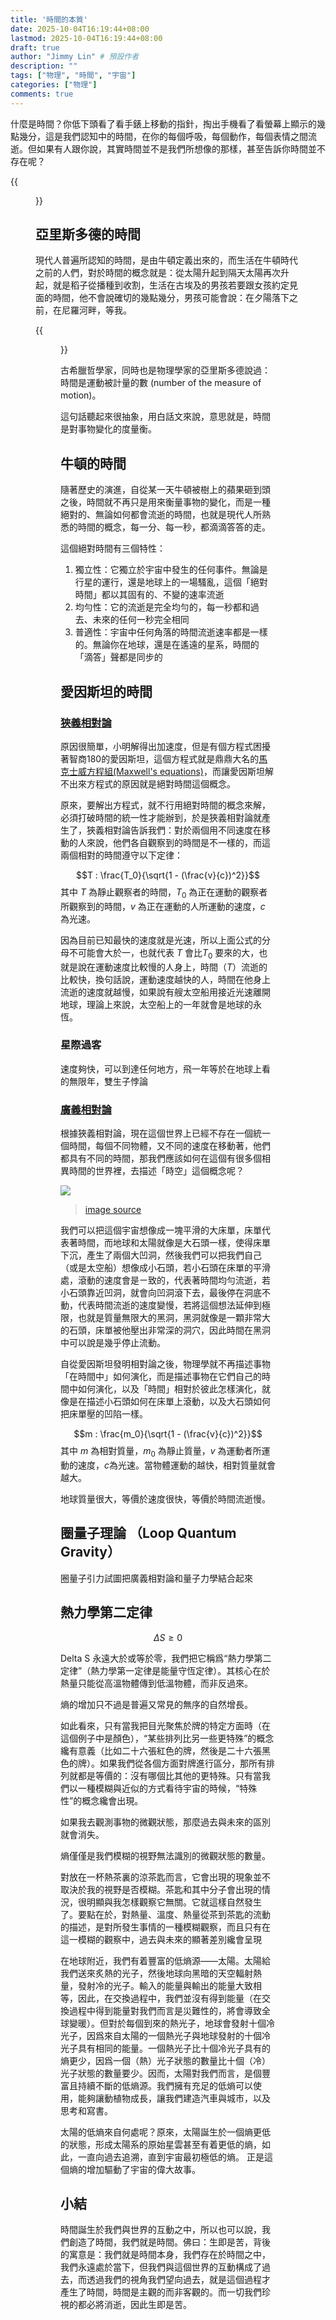 ```yaml
---
title: '時間的本質'
date: 2025-10-04T16:19:44+08:00
lastmod: 2025-10-04T16:19:44+08:00
draft: true
author: "Jimmy Lin" # 預設作者
description: ""
tags: ["物理", "時間", "宇宙"]
categories: ["物理"]
comments: true
---
```


什麼是時間？你低下頭看了看手錶上移動的指針，掏出手機看了看螢幕上顯示的幾點幾分，這是我們認知中的時間，在你的每個呼吸，每個動作，每個表情之間流逝。但如果有人跟你說，其實時間並不是我們所想像的那樣，甚至告訴你時間並不存在呢？

{{<figure src="time.png" width="800" height="700">}}

## 亞里斯多德的時間

現代人普遍所認知的時間，是由牛頓定義出來的，而生活在牛頓時代之前的人們，對於時間的概念就是：從太陽升起到隔天太陽再次升起，就是稻子從播種到收割，生活在古埃及的男孩若要跟女孩約定見面的時間，他不會說確切的幾點幾分，男孩可能會說：在夕陽落下之前，在尼羅河畔，等我。

{{<figure src="egyptBoy.png" width="800" height="600">}}

古希臘哲學家，同時也是物理學家的亞里斯多德說過：時間是運動被計量的數 (number of the measure of motion)。

這句話聽起來很抽象，用白話文來說，意思就是，時間是對事物變化的度量衡。

## 牛頓的時間

隨著歷史的演進，自從某一天牛頓被樹上的蘋果砸到頭之後，時間就不再只是用來衡量事物的變化，而是一種絕對的、無論如何都會流逝的時間，也就是現代人所熟悉的時間的概念，每一分、每一秒，都滴滴答答的走。

這個絕對時間有三個特性：

1. 獨立性：它獨立於宇宙中發生的任何事件。無論是行星的運行，還是地球上的一場騷亂，這個「絕對時間」都以其固有的、不變的速率流逝
2. 均勻性：它的流逝是完全均勻的，每一秒都和過去、未來的任何一秒完全相同
3. 普適性：宇宙中任何角落的時間流逝速率都是一樣的。無論你在地球，還是在遙遠的星系，時間的「滴答」聲都是同步的

## 愛因斯坦的時間

### [狹義相對論](https://zh.wikipedia.org/zh-tw/%E7%8B%AD%E4%B9%89%E7%9B%B8%E5%AF%B9%E8%AE%BA)


原因很簡單，小明解得出加速度，但是有個方程式困擾著智商180的愛因斯坦，這個方程式就是鼎鼎大名的[馬克士威方程組(Maxwell's equations)](https://zh.wikipedia.org/zh-tw/%E9%A6%AC%E5%85%8B%E5%A3%AB%E5%A8%81%E6%96%B9%E7%A8%8B%E7%B5%84)，而讓愛因斯坦解不出來方程式的原因就是絕對時間這個概念。

原來，要解出方程式，就不行用絕對時間的概念來解，必須打破時間的統一性才能辦到，於是狹義相對論就產生了，狹義相對論告訴我們：對於兩個用不同速度在移動的人來說，他們各自觀察到的時間是不一樣的，而這兩個相對的時間遵守以下定律：

$$T : \frac{T_0}{\sqrt{1 - (\frac{v}{c})^2}}$$
其中 $T$ 為靜止觀察者的時間，$T_0$ 為正在運動的觀察者所觀察到的時間，$v$ 為正在運動的人所運動的速度，$c$ 為光速。

因為目前已知最快的速度就是光速，所以上面公式的分母不可能會大於一，也就代表 $T$ 會比$T_0$ 要來的大，也就是說在運動速度比較慢的人身上，時間（$T$）流逝的比較快，換句話說，運動速度越快的人，時間在他身上流逝的速度就越慢，如果說有艘太空船用接近光速離開地球，理論上來說，太空船上的一年就會是地球的永恆。

### 星際過客

速度夠快，可以到達任何地方，飛一年等於在地球上看的無限年，雙生子悖論

### [廣義相對論](https://zh.wikipedia.org/zh-tw/%E5%BB%A3%E7%BE%A9%E7%9B%B8%E5%B0%8D%E8%AB%96)

根據狹義相對論，現在這個世界上已經不存在一個統一個時間，每個不同物體，又不同的速度在移動著，他們都具有不同的時間，那我們應該如何在這個有很多個相異時間的世界裡，去描述「時空」這個概念呢？

![](https://i.imgur.com/Oot8c6Y.jpg)

> [image source](https://spl-binal.blogspot.com/2019/02/theory-of-gravity-general-relativity.html)


我們可以把這個宇宙想像成一塊平滑的大床單，床單代表著時間，而地球和太陽就像是大石頭一樣，使得床單下沉，產生了兩個大凹洞，然後我們可以把我們自己（或是太空船）想像成小石頭，若小石頭在床單的平滑處，滾動的速度會是ㄧ致的，代表著時間均勻流逝，若小石頭靠近凹洞，就會向凹洞滾下去，最後停在洞底不動，代表時間流逝的速度變慢，若將這個想法延伸到極限，也就是質量無限大的黑洞，黑洞就像是一顆非常大的石頭，床單被他壓出非常深的洞穴，因此時間在黑洞中可以說是幾乎停止流動。


自從愛因斯坦發明相對論之後，物理學就不再描述事物「在時間中」如何演化，而是描述事物在它們自己的時間中如何演化，以及「時間」相對於彼此怎樣演化，就像是在描述小石頭如何在床單上滾動，以及大石頭如何把床單壓的凹陷一樣。

$$m : \frac{m_0}{\sqrt{1 - (\frac{v}{c})^2}}$$
其中 $m$ 為相對質量，$m_0$ 為靜止質量，$v$ 為運動者所運動的速度，$c$為光速。當物體運動的越快，相對質量就會越大。

地球質量很大，等價於速度很快，等價於時間流逝慢。

## 圈量子理論 （Loop Quantum Gravity）

圈量子引力試圖把廣義相對論和量子力學結合起來

## 熱力學第二定律  

$$ΔS≥0$$

Delta S 永遠大於或等於零，我們把它稱爲“熱力學第二定律”（熱力學第一定律是能量守恆定律）。其核心在於熱量只能從高溫物體傳到低溫物體，而非反過來。

熵的增加只不過是普遍又常見的無序的自然增長。

如此看來，只有當我把目光聚焦於牌的特定方面時（在這個例子中是顏色），“某些排列比另一些更特殊”的概念纔有意義（比如二十六張紅色的牌，然後是二十六張黑色的牌）。如果我們從各個方面對牌進行區分，那所有排列就都是等價的：沒有哪個比其他的更特殊。只有當我們以一種模糊與近似的方式看待宇宙的時候，“特殊性”的概念纔會出現。

如果我去觀測事物的微觀狀態，那麼過去與未來的區別就會消失。

熵僅僅是我們模糊的視野無法識別的微觀狀態的數量。

對放在一杯熱茶裏的涼茶匙而言，它會出現的現象並不取決於我的視野是否模糊。茶匙和其中分子會出現的情況，很明顯與我怎樣觀察它無關。它就這樣自然發生了。要點在於，對熱量、溫度、熱量從茶到茶匙的流動的描述，是對所發生事情的一種模糊觀察，而且只有在這一模糊的觀察中，過去與未來的顯著差別纔會呈現

在地球附近，我們有着豐富的低熵源——太陽。太陽給我們送來炙熱的光子，然後地球向黑暗的天空輻射熱量，發射冷的光子。輸入的能量與輸出的能量大致相等，因此，在交換過程中，我們並沒有得到能量（在交換過程中得到能量對我們而言是災難性的，將會導致全球變暖）。但對於每個到來的熱光子，地球會發射十個冷光子，因爲來自太陽的一個熱光子與地球發射的十個冷光子具有相同的能量。一個熱光子比十個冷光子具有的熵更少，因爲一個（熱）光子狀態的數量比十個（冷）光子狀態的數量要少。因而，太陽對我們而言，是個豐富且持續不斷的低熵源。我們擁有充足的低熵可以使用，能夠讓動植物成長，讓我們建造汽車與城市，以及思考和寫書。

太陽的低熵來自何處呢？原來，太陽誕生於一個熵更低的狀態，形成太陽系的原始星雲甚至有着更低的熵，如此，一直向過去追溯，直到宇宙最初極低的熵。 正是這個熵的增加驅動了宇宙的偉大故事。

## 小結

時間誕生於我們與世界的互動之中，所以也可以說，我們創造了時間，我們就是時間。佛曰：生即是苦，背後的寓意是：我們就是時間本身，我們存在於時間之中，我們永遠處於當下，但我們與這個世界的互動構成了過去，而透過我們的視角我們望向過去，就是這個過程才產生了時間，時間是主觀的而非客觀的。而一切我們珍視的都必將消逝，因此生即是苦。